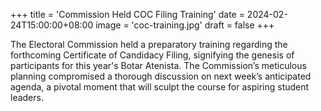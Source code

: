 +++
title = 'Commission Held COC Filing Training'
date = 2024-02-24T15:00:00+08:00
image = 'coc-training.jpg'
draft = false
+++


The Electoral Commission held a preparatory training regarding the forthcoming Certificate of Candidacy Filing, signifying the genesis of participants for this year's Botar Atenista. The Commission’s meticulous planning compromised a thorough discussion on next week’s anticipated agenda, a pivotal moment that will sculpt the course for aspiring student leaders. 
